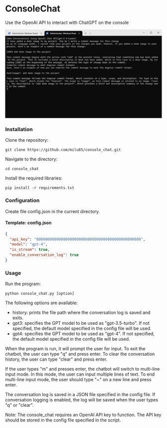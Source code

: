 # ConsoleChat

Use the OpenAI API to interact with ChatGPT on the console

[![demo](demo.png)](./demo.png)
### Installation

Clone the repository:   
```
git clone https://github.com/milu65/console_chat.git
```
Navigate to the directory:   
```
cd console_chat
```
Install the required libraries:  
```
pip install -r requirements.txt  
```

### Configuration
Create file config.json in the current directory.
#### Template: config.json
```json
{
  "api_key": "00000000000000000000000000000000000000000000000",
  "model": "gpt-4",
  "is_stream": true,
  "enable_conversation_log": true
}
```

### Usage
Run the program:  
```
python console_chat.py [option]
```
The following options are available:
- history: prints the file path where the conversation log is saved and exits.
- gpt3: specifies the GPT model to be used as "gpt-3.5-turbo". If not specified, the default model specified in the config file will be used.
- gpt4: specifies the GPT model to be used as "gpt-4". If not specified, the default model specified in the config file will be used.

When the program is run, it will prompt the user for input. To exit the chatbot, the user can type "q" and press enter. To clear the conversation history, the user can type "clear" and press enter.

If the user types "m" and presses enter, the chatbot will switch to multi-line input mode. In this mode, the user can input multiple lines of text. To end multi-line input mode, the user should type "~" on a new line and press enter.

The conversation log is saved in a JSON file specified in the config file. If conversation logging is enabled, the log will be saved when the user types "q" or "clear".

Note: The console_chat requires an OpenAI API key to function. The API key should be stored in the config file specified in the script.